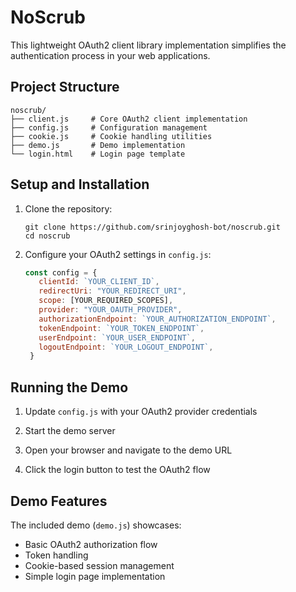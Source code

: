 # NoScrub

This lightweight OAuth2 client library implementation simplifies the authentication process in your web applications.

## Project Structure
```
noscrub/
├── client.js     # Core OAuth2 client implementation
├── config.js     # Configuration management
├── cookie.js     # Cookie handling utilities
├── demo.js       # Demo implementation
└── login.html    # Login page template
```

## Setup and Installation

1. Clone the repository:
   ```
   git clone https://github.com/srinjoyghosh-bot/noscrub.git
   cd noscrub
   ```

2. Configure your OAuth2 settings in `config.js`:
   ```javascript
   const config = {
      clientId: `YOUR_CLIENT_ID`,
      redirectUri: "YOUR_REDIRECT_URI",
      scope: [YOUR_REQUIRED_SCOPES],
      provider: "YOUR_OAUTH_PROVIDER",
      authorizationEndpoint: `YOUR_AUTHORIZATION_ENDPOINT`,
      tokenEndpoint: `YOUR_TOKEN_ENDPOINT`,
      userEndpoint: `YOUR_USER_ENDPOINT`,
      logoutEndpoint: `YOUR_LOGOUT_ENDPOINT`,
    }
   ```

## Running the Demo

1. Update `config.js` with your OAuth2 provider credentials

2. Start the demo server

3. Open your browser and navigate to the demo URL 

4. Click the login button to test the OAuth2 flow

## Demo Features

The included demo (`demo.js`) showcases:
- Basic OAuth2 authorization flow
- Token handling
- Cookie-based session management
- Simple login page implementation


